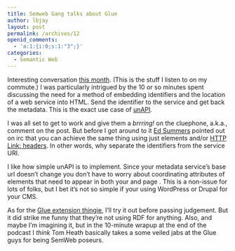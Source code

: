 ```yaml
---
title: Semweb Gang talks about Glue
author: lbjay
layout: post
permalink: /archives/12
openid_comments:
  - 'a:1:{i:0;s:1:"3";}'
categories:
  - Semantic Web
---
```

<abbr class="unapi-id" title=""><!-- &nbsp; --></abbr> 

Interesting conversation [this month][1]. (This is the stuff I listen to on my commute.) I was particularly intrigued by the 10 or so minutes spent discussing the need for a method of embedding identifiers and the location of a web service into HTML. Send the identifier to the service and get back the metadata. This is the exact use case of [unAPI][2].

I was all set to get to work and give them a *brrring!* on the cluephone, a.k.a., comment on the post. But before I got around to it [Ed Summers][3] pointed out on irc that you can achieve the same thing using just <link> elements and/or [HTTP Link: headers][4]. In other words, why separate the identifiers from the service URI.

I like how simple unAPI is to implement. Since your metadata service&#8217;s base url doesn&#8217;t change you don&#8217;t have to worry about coordinating attributes of elements that need to appear in both your <head> and page <body>. This is a non-issue for lots of folks, but I bet it&#8217;s not so simple if your using WordPress or Drupal for your CMS.

As for the [Glue extension thingie][5], I&#8217;ll try it out before passing judgement. But it did strike me funny that they&#8217;re not using RDF for anything. Also, and maybe I&#8217;m imagining it, but in the 10-minute wrapup at the end of the podcast I *think* Tom Heath basically takes a some veiled jabs at the Glue guys for being SemWeb poseurs.

 [1]: http://semanticgang.talis.com/2008/12/08/novemberdecember-2008-the-semantic-web-gang-discusses-glue-and-looks-back-at-2008/
 [2]: http://unapi.info
 [3]: http://inkdroid.org
 [4]: http://tools.ietf.org/id/draft-nottingham-http-link-header-03.txt
 [5]: http://getglue.com